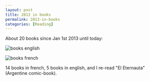 ```yaml
---
layout: post
title: 2013 in books
permalink: 2013-in-books
categories: [Reading]
---
```


About 20 books since Jan 1st 2013 until today:

![books english](/notes/assets/books2013/1.jpg)

![books french](/notes/assets/books2013/2.jpg)

14 books in french, 5 books in english, and I re-read "El Eternauta"
(Argentine comic-book).


